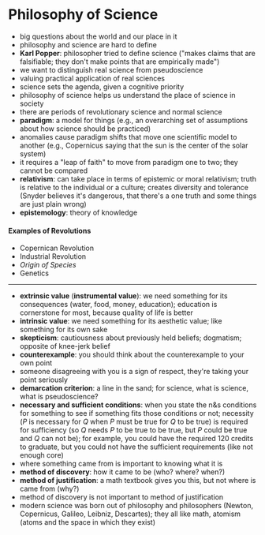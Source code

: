 # Philosophy of Science

- big questions about the world and our place in it
- philosophy and science are hard to define
- **Karl Popper**: philosopher tried to define science ("makes claims that are falsifiable; they don't make points that are empirically made")
- we want to distinguish real science from pseudoscience
- valuing practical application of real sciences
- science sets the agenda, given a cognitive priority
- philosophy of science helps us understand the place of science in society
- there are periods of revolutionary science and normal science
- **paradigm**: a model for things (e.g., an overarching set of assumptions about how science should be practiced)
- anomalies cause paradigm shifts that move one scientific model to another (e.g., Copernicus saying that the sun is the center of the solar system)
- it requires a "leap of faith" to move from paradigm one to two; they cannot be compared
- **relativism**: can take place in terms of epistemic or moral relativism; truth is relative to the individual or a culture; creates diversity and tolerance (Snyder believes it's dangerous, that there's a one truth and some things are just plain wrong)
- **epistemology**: theory of knowledge

#### Examples of Revolutions

- Copernican Revolution
- Industrial Revolution
- _Origin of Species_
- Genetics

***

- **extrinsic value** (**instrumental value**): we need something for its consequences (water, food, money, education); education is cornerstone for most, because quality of life is better
- **intrinsic value**: we need something for its aesthetic value; like something for its own sake
- **skepticism**: cautiousness about previously held beliefs; dogmatism; opposite of knee-jerk belief
- **counterexample**: you should think about the counterexample to your own point
- someone disagreeing with you is a sign of respect, they're taking your point seriously
- **demarcation criterion**: a line in the sand; for science, what is science, what is pseudoscience?
- **necessary and sufficient conditions**: when you state the n&s conditions for something to see if something fits those conditions or not; necessity (_P_ is necessary for _Q_ when _P_ must be true for _Q_ to be true) is required for sufficiency (so _Q_ needs _P_ to be true to be true, but _P_ could be true and _Q_ can not be); for example, you could have the required 120 credits to graduate, but you could not have the sufficient requirements (like not enough core)
- where something came from is important to knowing what it is
- **method of discovery**: how it came to be (who? where? when?)
- **method of justification**: a math textbook gives you this, but not where is came from (why?)
- method of discovery is not important to method of justification
- modern science was born out of philosophy and philosophers (Newton, Copernicus, Galileo, Leibniz, Descartes); they all like math, atomism (atoms and the space in which they exist)
